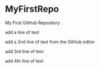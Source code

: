 # MyFirstRepo
My First GitHub Repository

add a line of text

add a 2nd line of text from the GitHub editor

add 3rd line of text

add 4th line of text
